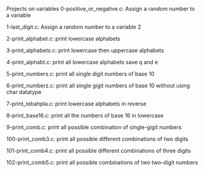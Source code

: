 Projects on variables
0-positive_or_negative.c: Assign a random number to a variable

1-last_digit.c: Assign a random number to a variable 2

2-print_alphabet.c: print lowercase alphabets

3-print_alphabets.c: print lowercase then uppercase alphabets

4-print_alphabt.c: print all lowercase alphabets save q and e

5-print_numbers.c: print all single digit numbers of base 10

6-print_numberz.c: print all single gigit numbers of base 10 without using char datatype

7-print_tebahpla.c: print lowercase alphabets in reverse

8-print_base16.c: print all the numbers of base 16 in lowercase

9-print_comb.c: print all possible combination of single-gigit numbers

100-print_comb3.c: print all possible different combinations of two digits

101-print_comb4.c: print all possible different combinations of three digits

102-print_comb5.c: print all possible combinations of two two-digit numbers
